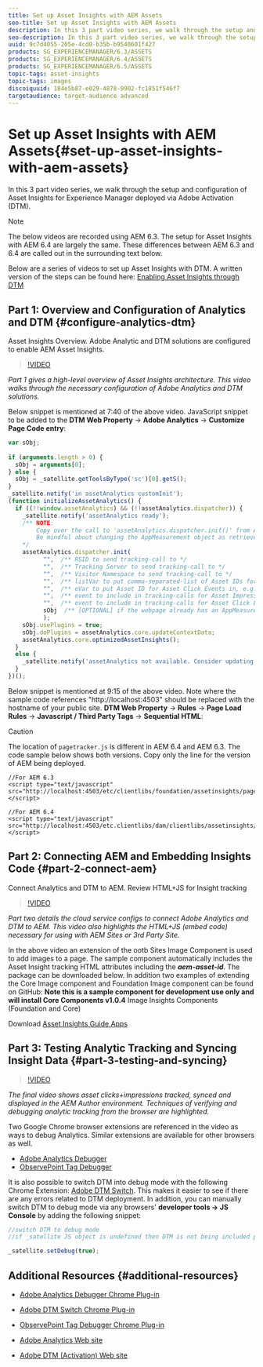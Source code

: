 ```yaml
---
title: Set up Asset Insights with AEM Assets
seo-title: Set up Asset Insights with AEM Assets
description: In this 3 part video series, we walk through the setup and configuration of Asset Insights for Experience Manager deployed via Adobe Activation (DTM).
seo-description: In this 3 part video series, we walk through the setup and configuration of Asset Insights for Experience Manager deployed via Adobe Activation (DTM).
uuid: 9c7d4055-205e-4cd0-b35b-b9540601f427
products: SG_EXPERIENCEMANAGER/6.3/ASSETS
products: SG_EXPERIENCEMANAGER/6.4/ASSETS
products: SG_EXPERIENCEMANAGER/6.5/ASSETS
topic-tags: asset-insights
topic-tags: images
discoiquuid: 184e5b87-e029-4878-9902-fc1851f546f7
targetaudience: target-audience advanced
---
```


# Set up Asset Insights with AEM Assets{#set-up-asset-insights-with-aem-assets}

In this 3 part video series, we walk through the setup and configuration of Asset Insights for Experience Manager deployed via Adobe Activation (DTM).

>[!NOTE]
>
>The below videos are recorded using AEM 6.3. The setup for Asset Insights with AEM 6.4 are largely the same. These differences between AEM 6.3 and 6.4 are called out in the surrounding text below.

Below are a series of videos to set up Asset Insights with DTM. A written version of the steps can be found here: [Enabling Asset Insights through DTM](https://helpx.adobe.com/experience-manager/6-4/assets/using/touch-ui-using-dtm-for-asset-insights.html)

## Part 1: Overview and Configuration of Analytics and DTM {#configure-analytics-dtm}

Asset Insights Overview. Adobe Analytic and DTM solutions are configured to enable AEM Asset Insights.

>[!VIDEO](https://video.tv.adobe.com/v/16419?quality=9)

*Part 1 gives a high-level overview of Asset Insights architecture. This video walks through the necessary configuration of Adobe Analytics and DTM solutions.*

Below snippet is mentioned at 7:40 of the above video. JavaScript snippet to be added to the **DTM Web Property** -&gt; **Adobe Analytics** -&gt; **Customize Page Code entry**:

```javascript
var sObj;
  
if (arguments.length > 0) {
  sObj = arguments[0];
} else {
  sObj = _satellite.getToolsByType('sc')[0].getS();
}
_satellite.notify('in assetAnalytics customInit');
(function initializeAssetAnalytics() {
  if ((!!window.assetAnalytics) && (!!assetAnalytics.dispatcher)) {
    _satellite.notify('assetAnalytics ready');
    /** NOTE:
        Copy over the call to 'assetAnalytics.dispatcher.init()' from Assets Pagetracker
        Be mindful about changing the AppMeasurement object as retrieved above.
    */
    assetAnalytics.dispatcher.init(
          "",  /** RSID to send tracking-call to */
          "",  /** Tracking Server to send tracking-call to */
          "",  /** Visitor Namespace to send tracking-call to */
          "",  /** listVar to put comma-separated-list of Asset IDs for Asset Impression Events in tracking-call, e.g. 'listVar1' */
          "",  /** eVar to put Asset ID for Asset Click Events in, e.g. 'eVar3' */
          "",  /** event to include in tracking-calls for Asset Impression Events, e.g. 'event8' */
          "",  /** event to include in tracking-calls for Asset Click Events, e.g. 'event7' */
          sObj  /** [OPTIONAL] if the webpage already has an AppMeasurement object, please include the object here. If unspecified, Pagetracker Core shall create its own AppMeasurement object */
          );
    sObj.usePlugins = true;
    sObj.doPlugins = assetAnalytics.core.updateContextData;
    assetAnalytics.core.optimizedAssetInsights();
  }
  else {
    _satellite.notify('assetAnalytics not available. Consider updating the Custom Page Code', 4);
  }
})();

```

Below snippet is mentioned at 9:15 of the above video. Note where the sample code references "http://localhost:4503" should be replaced with the hostname of your public site. **DTM Web Property** -&gt; **Rules** -&gt; **Page Load Rules** -&gt; **Javascript / Third Party Tags** -&gt; **Sequential HTML**:

>[!CAUTION]
>
>The location of `pagetracker.js` is different in AEM 6.4 and AEM 6.3. The code sample below shows both versions. Copy only the line for the version of AEM being deployed.

```
//For AEM 6.3
<script type="text/javascript" src="http://localhost:4503/etc/clientlibs/foundation/assetinsights/pagetracker.js"></script>

//For AEM 6.4
<script type="text/javascript" src="http://localhost:4503/etc.clientlibs/dam/clientlibs/assetinsights/pagetracker.js"></script>
```

## Part 2: Connecting AEM and Embedding Insights Code {#part-2-connect-aem}

Connect Analytics and DTM to AEM. Review HTML+JS for Insight tracking

>[!VIDEO](https://video.tv.adobe.com/v/16425/?quality=9)

*Part two details the cloud service configs to connect Adobe Analytics and DTM to AEM. This video also highlights the HTML+JS (embed code) necessary for using with AEM Sites or 3rd Party Site.*

In the above video an extension of the ootb Sites Image Component is used to add images to a page. The sample component automatically includes the Asset Insight tracking HTML attributes including the ***aem-asset-id***. The package can be downloaded below. In addition two examples of extending the Core Image component and Foundation Image component can be found on GitHub: **Note this is a sample component for development use only and will install Core Components v1.0.4**
[ ](https://github.com/Adobe-Marketing-Cloud/aem-guides/tree/master/asset-insights-guide)
Image Insights Components (Foundation and Core)

Download [Asset Insights Guide Apps](assets/asset-insights-guideuiapps-001-snapshot.zip)

## Part 3: Testing Analytic Tracking and Syncing Insight Data {#part-3-testing-and-syncing}

>[!VIDEO](https://video.tv.adobe.com/v/16426/?quality=9)

*The final video shows asset clicks+impressions tracked, synced and displayed in the AEM Author environment. Techniques of verifying and debugging analytic tracking from the browser are highlighted.*

Two Google Chrome browser extensions are referenced in the video as ways to debug Analytics. Similar extensions are available for other browsers as well.

* [Adobe Analytics Debugger](https://chrome.google.com/webstore/detail/adobe-analytics-debugger/bdingoflfadhnjohjaplginnpjeclmof?hl=en)
* [ObservePoint Tag Debugger](https://chrome.google.com/webstore/detail/observepoint-tag-debugger/daejfbkjipkgidckemjjafiomfeabemo?hl=en-US)

It is also possible to switch DTM into debug mode with the following Chrome Extension: [Adobe DTM Switch](https://chrome.google.com/webstore/detail/adobe-dtm-switch/nlgdemkdapolikbjimjajpmonpbpmipk?hl=en). This makes it easier to see if there are any errors related to DTM deployment. In addition, you can manually switch DTM to debug mode via any browsers' **developer tools -&gt; JS Console** by adding the following snippet:

```javascript
//switch DTM to debug mode
//if _satellite JS object is undefined then DTM is not being included properly

_satellite.setDebug(true);
```

## Additional Resources {#additional-resources}

* [Adobe Analytics Debugger Chrome Plug-in](https://chrome.google.com/webstore/detail/observepoint-tag-debugger/daejfbkjipkgidckemjjafiomfeabemo?hl=en-US)
* [Adobe DTM Switch Chrome Plug-in](https://chrome.google.com/webstore/detail/adobe-dtm-switch/nlgdemkdapolikbjimjajpmonpbpmipk?hl=en)
* [ObservePoint Tag Debugger Chrome Plug-in](https://chrome.google.com/webstore/detail/observepoint-tag-debugger/daejfbkjipkgidckemjjafiomfeabemo?hl=en-US)

* [Adobe Analytics Web site](https://sc.omniture.com)
* [Adobe DTM (Activation) Web site](https://dtm.adobe.com)

